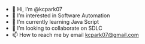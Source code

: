 - 👋 Hi, I’m @kcpark07
- 👀 I’m interested in Software Automation
- 🌱 I’m currently learning Java Script
- 💞️ I’m looking to collaborate on SDLC
- 📫 How to reach me by email kcpark07@gmail.com

<!---
kcpark07/kcpark07 is a ✨ special ✨ repository because its `README.md` (this file) appears on your GitHub profile.
You can click the Preview link to take a look at your changes.
--->
